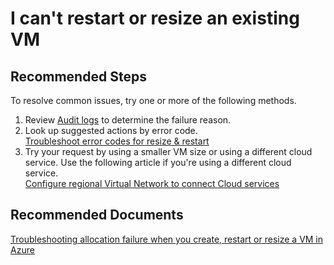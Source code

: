 <properties
	pageTitle="I can't restart or resize an existing VM"
	description="I can't restart or resize an existing VM"
	service="microsoft.compute"
	resource="virtualmachines"
	authors="ScottAzure"
	ms.author="scotro"
	displayOrder="25"
	selfHelpType="resource"
	supportTopicIds=""
	resourceTags="windows, linux, windowsSQL, redhat, Ubuntu"
	productPesIds=""
	cloudEnvironments="public"
/>

# I can't restart or resize an existing VM

## **Recommended Steps**
To resolve common issues, try one or more of the following methods.

1. Review [Audit logs](data-blade:Microsoft_Azure_Insights.AzureDiagnosticsBladeWithParameter) to determine the failure reason.
2. Look up suggested actions by error code. <br>
[Troubleshoot error codes for resize & restart](https://azure.microsoft.com/documentation/articles/virtual-machines-allocation-failure/#error-string-lookup)
3. Try your request by using a smaller VM size or using a different cloud service. Use the following article if you're using a different cloud service. <br>
[Configure regional Virtual Network to connect Cloud services](https://azure.microsoft.com/blog/vnet-to-vnet-connecting-virtual-networks-in-azure-across-different-regions/)

## **Recommended Documents**
[Troubleshooting allocation failure when you create, restart or resize a VM in Azure](https://azure.microsoft.com/documentation/articles/virtual-machines-allocation-failure/)
